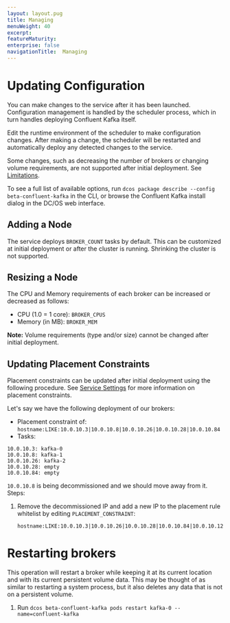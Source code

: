 ```yaml
---
layout: layout.pug
title: Managing
menuWeight: 40
excerpt:
featureMaturity:
enterprise: false
navigationTitle:  Managing
---
```


# Updating Configuration
You can make changes to the service after it has been launched. Configuration management is handled by the scheduler process, which in turn handles deploying Confluent Kafka itself.

Edit the runtime environment of the scheduler to make configuration changes. After making a change, the scheduler will be restarted and automatically deploy any detected changes to the service.

Some changes, such as decreasing the number of brokers or changing volume requirements, are not supported after initial deployment. See [Limitations](#limitations).

To see a full list of available options, run `dcos package describe --config beta-confluent-kafka` in the CLI, or browse the Confluent Kafka install dialog in the DC/OS web interface.

## Adding a Node
The service deploys `BROKER_COUNT` tasks by default. This can be customized at initial deployment or after the cluster is running. Shrinking the cluster is not supported.

## Resizing a Node
The CPU and Memory requirements of each broker can be increased or decreased as follows:
- CPU (1.0 = 1 core): `BROKER_CPUS`
- Memory (in MB): `BROKER_MEM`

**Note:** Volume requirements (type and/or size) cannot be changed after initial deployment.

## Updating Placement Constraints

Placement constraints can be updated after initial deployment using the following procedure. See [Service Settings](#service-settings) for more information on placement constraints.

Let's say we have the following deployment of our brokers:

- Placement constraint of: `hostname:LIKE:10.0.10.3|10.0.10.8|10.0.10.26|10.0.10.28|10.0.10.84`
- Tasks:
```
10.0.10.3: kafka-0
10.0.10.8: kafka-1
10.0.10.26: kafka-2
10.0.10.28: empty
10.0.10.84: empty
```

`10.0.10.8` is being decommissioned and we should move away from it. Steps:

1. Remove the decommissioned IP and add a new IP to the placement rule whitelist by editing `PLACEMENT_CONSTRAINT`:

	```
	hostname:LIKE:10.0.10.3|10.0.10.26|10.0.10.28|10.0.10.84|10.0.10.123
	```

# Restarting brokers

This operation will restart a broker while keeping it at its current location and with its current persistent volume data. This may be thought of as similar to restarting a system process, but it also deletes any data that is not on a persistent volume.

1. Run `dcos beta-confluent-kafka pods restart kafka-0 --name=confluent-kafka`
